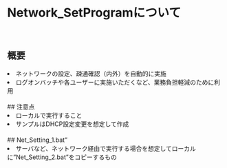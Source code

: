 # Network_SetProgramについて
<br>

## 概要
<li>ネットワークの設定、疎通確認（内外）を自動的に実施
<li>ログオンバッチや各ユーザーに実施いただくなど、業務負担軽減のために利用
<br>
<br>
## 注意点
　<li>ローカルで実行すること
　<li>サンプルはDHCP設定変更を想定して作成
 
<br>
<br>
## Net_Setting_1.bat”
　<li>サーバなど、ネットワーク経由で実行する場合を想定してローカルに”Net_Setting_2.bat”をコピーするもの
